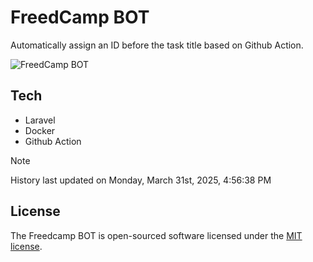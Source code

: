 # FreedCamp BOT

Automatically assign an ID before the task title based on Github Action.

![FreedCamp BOT](https://repository-images.githubusercontent.com/737932867/7d34798b-2680-471c-b089-a78a718d3d6a)

## Tech

- Laravel
- Docker
- Github Action

> [!NOTE]  
> History last updated on Monday, March 31st, 2025, 4:56:38 PM

## License

The Freedcamp BOT is open-sourced software licensed under the [MIT license](https://opensource.org/licenses/MIT).
